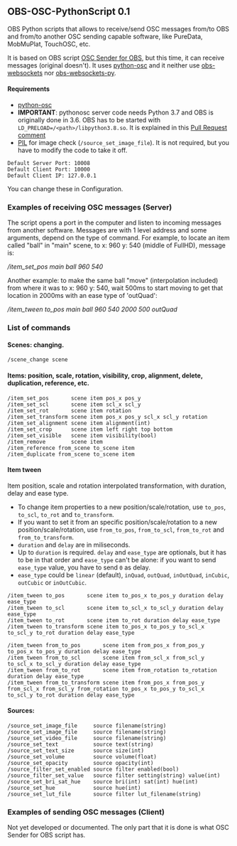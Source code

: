 ## OBS-OSC-PythonScript 0.1
OBS Python scripts that allows to receive/send OSC messages from/to OBS and from/to another OSC sending capable software, like PureData, MobMuPlat, TouchOSC, etc.

It is based on OBS script [OSC Sender for OBS](https://obsproject.com/forum/threads/osc-sender-for-obs.100618/), but this time, it can receive messages (original doesn't). It uses [python-osc](https://github.com/attwad/python-osc/ "Github attwad/python-osc") and it neither use [obs-websockets](https://github.com/Palakis/obs-websocket "Github Palakis/obs-websocket") nor [obs-websockets-py](https://github.com/Elektordi/obs-websocket-py "Github Elektordi/obs-websocket-py"). 

#### Requirements
- [python-osc](https://github.com/attwad/python-osc/)
- **IMPORTANT**: pythonosc server code needs Python 3.7 and OBS is originally done in 3.6. OBS has to be started with `LD_PRELOAD=/<path>/libpython3.8.so`. It is explained in this [Pull Request comment](https://github.com/obsproject/obs-studio/pull/3335#issuecomment-760255757)
- [PIL](https://pillow.readthedocs.io/en/stable/index.html) for image check (`/source_set_image_file`). It is not required, but you have to modify the code to take it off.

```
Default Server Port: 10008
Default Client Port: 10000
Default Client IP: 127.0.0.1
```
You can change these in Configuration.

### Examples of receiving OSC messages (Server)
The script opens a port in the computer and listen to incoming messages from another software. Messages are with 1 level address and some arguments, depend on the type of command. For example, to locate an item called "ball" in "main" scene, to x: 960 y: 540 (middle of FullHD), message is:

_/item_set_pos main ball 960 540_

Another example: to make the same ball "move" (interpolation included) from where it was to x: 960 y: 540, wait 500ms to start moving to get that location in 2000ms with an ease type of 'outQuad':

_/item_tween to_pos main ball 960 540 2000 500 outQuad_

### List of commands
#### Scenes: changing.
`/scene_change scene`
#### Items: position, scale, rotation, visibility, crop, alignment, delete, duplication, reference, etc.
```
/item_set_pos       scene item pos_x pos_y
/item_set_scl       scene item scl_x scl_y
/item_set_rot       scene item rotation
/item_set_transform scene item pos_x pos_y scl_x scl_y rotation
/item_set_alignment scene item alignment(int)
/item_set_crop      scene item left right top bottom
/item_set_visible   scene item visibility(bool)
/item_remove        scene item
/item_reference from_scene to_scene item
/item_duplicate from_scene to_scene item
```
#### Item tween
Item position, scale and rotation interpolated transformation, with duration, delay and ease type.
- To change item properties to a new position/scale/rotation, use `to_pos`, `to_scl`, `to_rot` and `to_transform`.
- If you want to set it from an specific position/scale/rotation to a new position/scale/rotation, use `from_to_pos`, `from_to_scl`, `from_to_rot` and `from_to_transform`.
- `duration` and `delay` are in miliseconds.
- Up to `duration` is required. `delay` and `ease_type` are optionals, but it has to be in that order and `ease_type` can't be alone: if you want to send `ease_type` value, you have to send `0` as delay.
- `ease_type` could be `linear` (default), `inQuad`, `outQuad`, `inOutQuad`, `inCubic`, `outCubic` or `inOutCubic`.
```
/item_tween to_pos       scene item to_pos_x to_pos_y duration delay ease_type
/item_tween to_scl       scene item to_scl_x to_scl_y duration delay ease_type
/item_tween to_rot       scene item to_rot duration delay ease_type
/item_tween to_transform scene item to_pos_x to_pos_y to_scl_x to_scl_y to_rot duration delay ease_type

/item_tween from_to_pos       scene item from_pos_x from_pos_y to_pos_x to_pos_y duration delay ease_type
/item_tween from_to_scl       scene item from_scl_x from_scl_y to_scl_x to_scl_y duration delay ease_type
/item_tween from_to_rot       scene item from_rotation to_rotation duration delay ease_type
/item_tween from_to_transform scene item from_pos_x from_pos_y from_scl_x from_scl_y from_rotation to_pos_x to_pos_y to_scl_x to_scl_y to_rot duration delay ease_type
```
#### Sources:
```
/source_set_image_file     source filename(string)
/source_set_image_file     source filename(string)
/source_set_video_file     source filename(string)
/source_set_text           source text(string)
/source_set_text_size      source size(int)
/source_set_volume         source volume(float)
/source_set_opacity        source opacity(int)
/source_filter_set_enabled source filter enabled(bool)
/source_filter_set_value   source filter setting(string) value(int)
/source_set_bri_sat_hue    source bri(int) sat(int) hue(int)
/source_set_hue            source hue(int)
/source_set_lut_file       source filter lut_filename(string)
```
### Examples of sending OSC messages (Client)
Not yet developed or documented. The only part that it is done is what OSC Sender for OBS script has.
